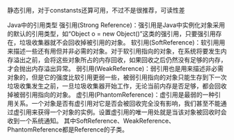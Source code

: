 

静态引用，对于constansts还算可用，不过不是很推荐，可读性差





Java中的引用类型
 强引用(Strong Reference)：强引用是Java中实例化对象采用的默认的引用类型，如“Object o = new Object()”这类的强引用，只要强引用存在，垃圾收集器就不会回收掉被引用的对象。
软引用(SoftReference)：软引用用来描述一些还有用但并非必需的对象。对于软引用指向的对象，在系统将要发生内存溢出之前，会将这些对象所占的内存回收，如果回收之后仍然没有足够的内存，才会抛出内存溢出异常。
弱引用(WeakReference)：弱引用也是用来描述非必需对象的，但是它的强度比软引用更弱一些，被弱引用指向的对象只能生存到下一次垃圾收集发生之前，一旦垃圾收集器开始工作，无论当前内存是否足够，都会回收掉被弱引用指向的对象。
虚引用(PhantomReference)：虚引用是最弱的一种引用关系。一个对象是否有虚引用对它是否会被回收完全没有影响，我们甚至不能通过虚引用来获得一个对象的实例。设置虚引用的唯一用处就是当该对象被回收时会收到一个系统通知。
其中SoftReference、WeakReference、PhantomReference都是Reference的子类。






